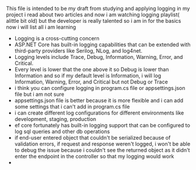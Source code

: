 This file is intended to be my draft from studying and applying logging in my project
i read about two articles and now i am watching logging playlist( alittle bit old) but the developer is really talented so i am in for the basics
now i will list all i am learning

- Logging is a cross-cutting concern
- ASP.NET Core has built-in logging capabilities that can be extended with third-party providers like Serilog, NLog, and log4net.
- Logging levels include Trace, Debug, Information, Warning, Error, and Critical.
- Every level is lower that the one above it so Debug is lower than Information and so if my default level is Information, i will log Information, Warning, Error, and Critical but not Debug or Trace
- i think you can configure logging in program.cs file or appsettings.json file but i am not sure
- appsettings.json file is better because it is more flexible and i can add some settings that i can't add in program.cs file
- i can create different log configurations for different environments like development, staging, production
- ef core fortunately has built-in logging support that can be configured to log sql queries and other db operations
- if end-user entered object that couldn't be serialized because of validation errors, if request and response weren't logged, i won't be able to debug the issue
  because i couldn't see the returned object as it didn't enter the endpoint in the controller so that my logging would work
- 